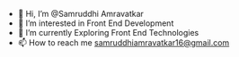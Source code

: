 - 👋 Hi, I’m @Samruddhi Amravatkar
- 👀 I’m interested in Front End Development 
- 🌱 I’m currently Exploring Front End Technologies 
- 📫 How to reach me samruddhiamravatkar16@gmail.com 


<!---
Samruddhi1607/Samruddhi1607 is a ✨ special ✨ repository because its `README.md` (this file) appears on your GitHub profile.
You can click the Preview link to take a look at your changes.
--->
